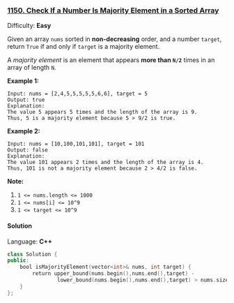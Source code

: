 ### [1150\. Check If a Number Is Majority Element in a Sorted Array](https://leetcode.com/problems/check-if-a-number-is-majority-element-in-a-sorted-array/)

Difficulty: **Easy**


Given an array `nums` sorted in **non-decreasing** order, and a number `target`, return `True` if and only if `target` is a majority element.

A _majority element_ is an element that appears **more than `N/2`** times in an array of length `N`.

**Example 1:**

```
Input: nums = [2,4,5,5,5,5,5,6,6], target = 5
Output: true
Explanation:
The value 5 appears 5 times and the length of the array is 9.
Thus, 5 is a majority element because 5 > 9/2 is true.
```

**Example 2:**

```
Input: nums = [10,100,101,101], target = 101
Output: false
Explanation:
The value 101 appears 2 times and the length of the array is 4.
Thus, 101 is not a majority element because 2 > 4/2 is false.
```

<span style="display: inline;">**Note:**</span>

1.  `1 <= nums.length <= 1000`
2.  `1 <= nums[i] <= 10^9`
3.  `1 <= target <= 10^9`


#### Solution

Language: **C++**

```c++
class Solution {
public:
    bool isMajorityElement(vector<int>& nums, int target) {
        return upper_bound(nums.begin(),nums.end(),target) -
                lower_bound(nums.begin(),nums.end(),target) > nums.size() / 2;
    }
};
```
